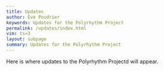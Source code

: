 ```yaml
---
title: Updates
author: Ève Poudrier
keywords: Updates for the Polyrhythm Project
permalink: /updates/index.html
vim: ts=3
layout: subpage
summary: Updates for the Polyrhythm Project
---
```


Here is where updates to the Polyrhythm Projectd will appear.
